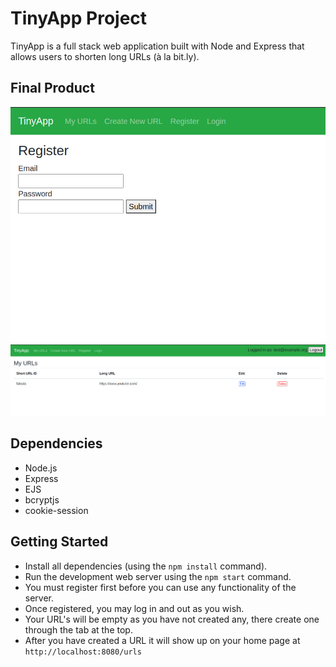 # TinyApp Project

TinyApp is a full stack web application built with Node and Express that allows users to shorten long URLs (à la bit.ly).

## Final Product

!["Registration Page"](https://github.com/nickidells97/tinyapp/blob/master/docs/RegistrationPage_tinyapp.png?raw=true)
!["Example home page while logged in"](https://github.com/nickidells97/tinyapp/blob/master/docs/example_home_page_tinyapp.png?raw=true)

## Dependencies

- Node.js
- Express
- EJS
- bcryptjs
- cookie-session

## Getting Started

- Install all dependencies (using the `npm install` command).
- Run the development web server using the `npm start` command.
- You must register first before you can use any functionality of the server.
- Once registered, you may log in and out as you wish.
- Your URL's will be empty as you have not created any, there create one through the tab at the top.
- After you have created a URL it will show up on your home page at `http://localhost:8080/urls`